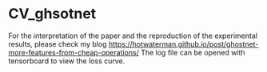 # CV_ghsotnet
For the interpretation of the paper and the reproduction of the experimental results, please check my blog
<https://hotwaterman.github.io/post/ghostnet-more-features-from-cheap-operations/>
The log file can be opened with tensorboard to view the loss curve.
